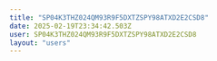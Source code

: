 ```yaml
---
title: "SP04K3THZ024QM93R9F5DXTZSPY98ATXD2E2CSD8"
date: 2025-02-19T23:34:42.503Z
user: SP04K3THZ024QM93R9F5DXTZSPY98ATXD2E2CSD8
layout: "users"
---
```

    